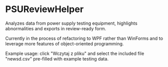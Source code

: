 # PSUReviewHelper
Analyzes data from power supply testing equipment, highlights abnormalities and exports in review-ready form.

Currently in the process of refactoring to WPF rather than WinForms and to leverage more features of object-oriented programming.

Example usage: click "Wczytaj z pliku" and select the included file "newsd.csv" pre-filled with example testing data. 

